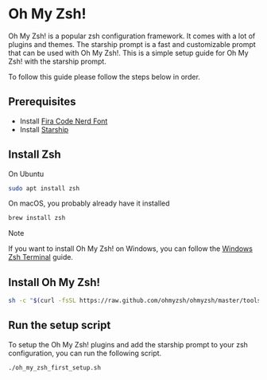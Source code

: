 # Oh My Zsh!

Oh My Zsh! is a popular zsh configuration framework. It comes with a lot of plugins and themes. The starship prompt is a fast and customizable prompt that can be used with Oh My Zsh!. This is a simple setup guide for Oh My Zsh! with the starship prompt.

To follow this guide please follow the steps below in order.

## Prerequisites

- Install [Fira Code Nerd Font](../fonts/FiraCodeNerdFont-Regular.ttf)
- Install [Starship](../starship/README.md)

## Install Zsh

On Ubuntu

```bash
sudo apt install zsh
```

On macOS, you probably already have it installed

```bash
brew install zsh
```

> [!NOTE]
> If you want to install Oh My Zsh! on Windows, you can follow the [Windows Zsh Terminal](./on_windows/windows_zsh_terminal.md) guide.

## Install Oh My Zsh!

```bash
sh -c "$(curl -fsSL https://raw.github.com/ohmyzsh/ohmyzsh/master/tools/install.sh)"
```

## Run the setup script

To setup the Oh My Zsh! plugins and add the starship prompt to your zsh configuration, you can run the following script.

```bash
./oh_my_zsh_first_setup.sh
```
